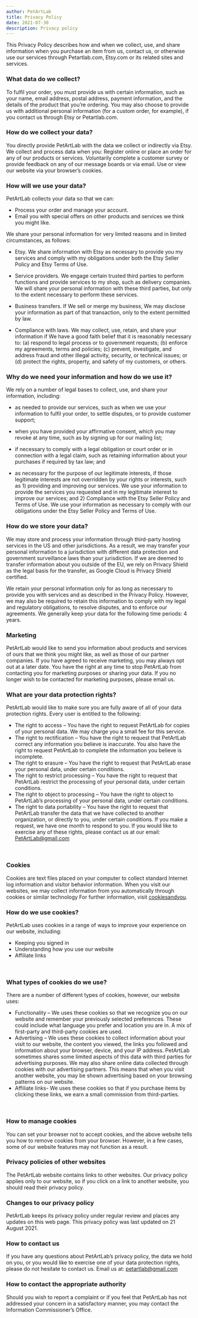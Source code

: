 ```yaml
---
author: PetArtLab
title: Privacy Policy
date: 2021-07-30
description: Privacy policy
---
```

This Privacy Policy describes how and when we collect, use, and share information when you purchase an item from us, contact us, or otherwise use our services through Petartlab.com, Etsy.com or its related sites and services.

### What data do we collect? ###
To fulfil your order, you must provide  us with certain information, such as your name, email address, postal address, payment information, and the details of the product that you’re ordering. You may also choose to provide  us with additional personal information (for a custom order, for example), if you contact us through Etsy or Petartlab.com.

### How do we collect your data? ###
You directly provide PetArtLab with the data we collect or indirectly via Etsy. We collect and process data when you:
Register online or place an order for any of our products or services.
Voluntarily complete a customer survey or provide feedback on any of our message boards or via email.
Use or view our website via your browser’s cookies.

### How will we use your data? ###

PetArtLab collects your data so that we can:

* Process your order and manage your account.
* Email you with special offers on other products and services we think you might like.

We share your personal information for very limited reasons and in limited circumstances, as follows:

* Etsy. We share information with Etsy as necessary to provide you my services and comply with my obligations under both the Etsy Seller Policy and Etsy Terms of Use.

* Service providers. We engage certain trusted third parties to perform functions and provide services to my shop, such as delivery companies. We will share your personal information with these third parties, but only to the extent necessary to perform these services.

* Business transfers. If We sell or merge my business, We may disclose your information as part of that transaction, only to the extent permitted by law.

* Compliance with laws. We may collect, use, retain, and share your information if We have a good faith belief that it is reasonably necessary to: (a) respond to legal process or to government requests; (b) enforce my agreements, terms and policies; (c) prevent, investigate, and address fraud and other illegal activity, security, or technical issues; or (d) protect the rights, property, and safety of my customers, or others.

### Why do we need your information and how do we use it? ###

We rely on a number of legal bases to collect, use, and share your information, including:

* as needed to provide our services, such as when we use your information to fulfil your order, to settle disputes, or to provide customer support;

* when you have provided your affirmative consent, which you may revoke at any time, such as by signing up for our mailing list;

* if necessary to comply with a legal obligation or court order or in connection with a legal claim, such as retaining information about your purchases if required by tax law; and

* as necessary for the purpose of our legitimate interests, if those legitimate interests are not overridden by your rights or interests, such as 1) providing and improving our services. We use your information to provide the services you requested and in my legitimate interest to improve our services; and 2) Compliance with the Etsy Seller Policy and Terms of Use. We use your information as necessary to comply with our obligations under the Etsy Seller Policy and Terms of Use.

### How do we store your data? ###

We may store and process your information through third-party hosting services in the US and other jurisdictions. As a result, we may transfer your personal information to a jurisdiction with different data protection and government surveillance laws than your jurisdiction. If we are deemed to transfer information about you outside of the EU, we rely on Privacy Shield as the legal basis for the transfer, as Google Cloud is Privacy Shield certified.

We retain your personal information only for as long as necessary to provide you with services and as described in the Privacy Policy. However, we may also be required to retain this information to comply with my legal and regulatory obligations, to resolve disputes, and to enforce our agreements. We generally keep your data for the following time periods: 4 years.

### Marketing ###

PetArtLab would like to send you information about products and services of ours that we think you might like, as well as those of our partner companies.
If you have agreed to receive marketing, you may always opt out at a later date.
You have the right at any time to stop PetArtLab from contacting you for marketing purposes or sharing your data.
If you no longer wish to be contacted for marketing purposes, please email us.

### What are your data protection rights? ###

PetArtLab would like to make sure you are fully aware of all of your data protection rights. Every user is entitled to the following:

* The right to access – You have the right to request PetArtLab for copies of your personal data. We may charge you a small fee for this service.
* The right to rectification – You have the right to request that PetArtLab correct any information you believe is inaccurate. You also have the right to request PetArtLab to complete the information you believe is incomplete.
* The right to erasure – You have the right to request that PetArtLab erase your personal data, under certain conditions.
* The right to restrict processing – You have the right to request that PetArtLab restrict the processing of your personal data, under certain conditions.
* The right to object to processing – You have the right to object to PetArtLab’s processing of your personal data, under certain conditions.
* The right to data portability – You have the right to request that PetArtLab transfer the data that we have collected to another organization, or directly to you, under certain conditions.
If you make a request, we have one month to respond to you. If you would like to exercise any of these rights, please contact us at our email: PetArtLab@gmail.com

<br>

### Cookies ###

Cookies are text files placed on your computer to collect standard Internet log information and visitor behavior information. When you visit our websites, we may collect information from you automatically through cookies or similar technology
For further information, visit [cookiesandyou](https://www.cookiesandyou.com/).

### How do we use cookies? ###

PetArtLab uses cookies in a range of ways to improve your experience on our website, including:
* Keeping you signed in
* Understanding how you use our website
* Affiliate links

<br>

### What types of cookies do we use? ###

There are a number of different types of cookies, however, our website uses:
* Functionality – We uses these cookies so that we recognize you on our website and remember your previously selected preferences. These could include what language you prefer and location you are in. A mix of first-party and third-party cookies are used.
* Advertising – We uses these cookies to collect information about your visit to our website, the content you viewed, the links you followed and information about your browser, device, and your IP address. PetArtLab sometimes shares some limited aspects of this data with third parties for advertising purposes. We may also share online data collected through cookies with our advertising partners. This means that when you visit another website, you may be shown advertising based on your browsing patterns on our website.
* Affiliate links- We uses these cookies so that if you purchase items by clicking these links, we earn a small commission from third-parties.

<br>

### How to manage cookies ###

You can set your browser not to accept cookies, and the above website tells you how to remove cookies from your browser. However, in a few cases, some of our website features may not function as a result.

### Privacy policies of other websites ###

The PetArtLab website contains links to other websites. Our privacy policy applies only to our website, so if you click on a link to another website, you should read their privacy policy.

### Changes to our privacy policy ###

PetArtLab keeps its privacy policy under regular review and places any updates on this web page. This privacy policy was last updated on 21 August 2021.

### How to contact us ###

If you have any questions about PetArtLab’s privacy policy, the data we hold on you, or you would like to exercise one of your data protection rights, please do not hesitate to contact us.
Email us at: petartlab@gmail.com

### How to contact the appropriate authority ###

Should you wish to report a complaint or if you feel that PetArtLab has not addressed your concern in a satisfactory manner, you may contact the Information Commissioner’s Office.
